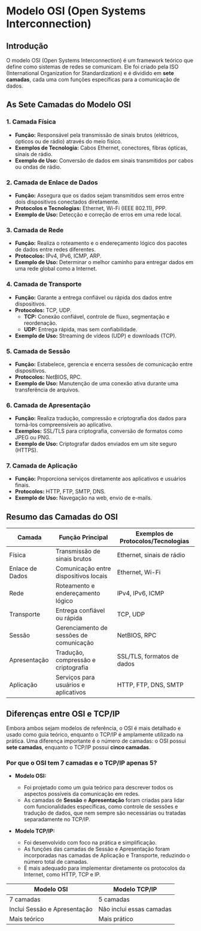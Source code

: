 # Modelo OSI (Open Systems Interconnection)

## Introdução
O modelo OSI (Open Systems Interconnection) é um framework teórico que define como sistemas de redes se comunicam. Ele foi criado pela ISO (International Organization for Standardization) e é dividido em **sete camadas**, cada uma com funções específicas para a comunicação de dados.

## As Sete Camadas do Modelo OSI

### 1. **Camada Física**
- **Função:** Responsável pela transmissão de sinais brutos (elétricos, ópticos ou de rádio) através do meio físico.
- **Exemplos de Tecnologia:** Cabos Ethernet, conectores, fibras ópticas, sinais de rádio.
- **Exemplo de Uso:** Conversão de dados em sinais transmitidos por cabos ou ondas de rádio.

### 2. **Camada de Enlace de Dados**
- **Função:** Assegura que os dados sejam transmitidos sem erros entre dois dispositivos conectados diretamente.
- **Protocolos e Tecnologias:** Ethernet, Wi-Fi (IEEE 802.11), PPP.
- **Exemplo de Uso:** Detecção e correção de erros em uma rede local.

### 3. **Camada de Rede**
- **Função:** Realiza o roteamento e o endereçamento lógico dos pacotes de dados entre redes diferentes.
- **Protocolos:** IPv4, IPv6, ICMP, ARP.
- **Exemplo de Uso:** Determinar o melhor caminho para entregar dados em uma rede global como a Internet.

### 4. **Camada de Transporte**
- **Função:** Garante a entrega confiável ou rápida dos dados entre dispositivos.
- **Protocolos:** TCP, UDP.
  - **TCP:** Conexão confiável, controle de fluxo, segmentação e reordenação.
  - **UDP:** Entrega rápida, mas sem confiabilidade.
- **Exemplo de Uso:** Streaming de vídeos (UDP) e downloads (TCP).

### 5. **Camada de Sessão**
- **Função:** Estabelece, gerencia e encerra sessões de comunicação entre dispositivos.
- **Protocolos:** NetBIOS, RPC.
- **Exemplo de Uso:** Manutenção de uma conexão ativa durante uma transferência de arquivos.

### 6. **Camada de Apresentação**
- **Função:** Realiza tradução, compressão e criptografia dos dados para torná-los compreensíveis ao aplicativo.
- **Exemplos:** SSL/TLS para criptografia, conversão de formatos como JPEG ou PNG.
- **Exemplo de Uso:** Criptografar dados enviados em um site seguro (HTTPS).

### 7. **Camada de Aplicação**
- **Função:** Proporciona serviços diretamente aos aplicativos e usuários finais.
- **Protocolos:** HTTP, FTP, SMTP, DNS.
- **Exemplo de Uso:** Navegação na web, envio de e-mails.

## Resumo das Camadas do OSI

| Camada            | Função Principal                           | Exemplos de Protocolos/Tecnologias     |
|-------------------|-------------------------------------------|----------------------------------------|
| Física            | Transmissão de sinais brutos              | Ethernet, sinais de rádio             |
| Enlace de Dados   | Comunicação entre dispositivos locais      | Ethernet, Wi-Fi                       |
| Rede              | Roteamento e endereçamento lógico         | IPv4, IPv6, ICMP                      |
| Transporte        | Entrega confiável ou rápida               | TCP, UDP                              |
| Sessão            | Gerenciamento de sessões de comunicação   | NetBIOS, RPC                          |
| Apresentação      | Tradução, compressão e criptografia        | SSL/TLS, formatos de dados            |
| Aplicação         | Serviços para usuários e aplicativos       | HTTP, FTP, DNS, SMTP                  |

## Diferenças entre OSI e TCP/IP
Embora ambos sejam modelos de referência, o OSI é mais detalhado e usado como guia teórico, enquanto o TCP/IP é amplamente utilizado na prática. Uma diferença importante é o número de camadas: o OSI possui **sete camadas**, enquanto o TCP/IP possui **cinco camadas**.

### Por que o OSI tem 7 camadas e o TCP/IP apenas 5?
- **Modelo OSI:**
  - Foi projetado como um guia teórico para descrever todos os aspectos possíveis da comunicação em redes.
  - As camadas de **Sessão** e **Apresentação** foram criadas para lidar com funcionalidades específicas, como controle de sessões e tradução de dados, que nem sempre são necessárias ou tratadas separadamente no TCP/IP.

- **Modelo TCP/IP:**
  - Foi desenvolvido com foco na prática e simplificação.
  - As funções das camadas de Sessão e Apresentação foram incorporadas nas camadas de Aplicação e Transporte, reduzindo o número total de camadas.
  - É mais adequado para implementar diretamente os protocolos da Internet, como HTTP, TCP e IP.

| Modelo OSI        | Modelo TCP/IP          |
|-------------------|------------------------|
| 7 camadas         | 5 camadas             |
| Inclui Sessão e Apresentação | Não inclui essas camadas |
| Mais teórico       | Mais prático          |

